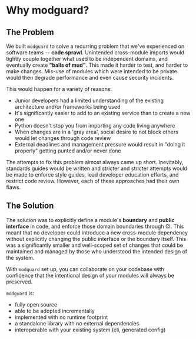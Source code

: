 # Why modguard?

## The Problem
We built `modguard` to solve a recurring problem that we've experienced on software teams -- **code sprawl**. Unintended cross-module imports would tightly couple together what used to be independent domains, and eventually create **"balls of mud"**. This made it harder to test, and harder to make changes. Mis-use of modules which were intended to be private would then degrade performance and even cause security incidents.

This would happen for a variety of reasons:

- Junior developers had a limited understanding of the existing architecture and/or frameworks being used
- It's significantly easier to add to an existing service than to create a new one
- Python doesn't stop you from importing any code living anywhere
- When changes are in a 'gray area', social desire to not block others would let changes through code review
- External deadlines and management pressure would result in "doing it properly" getting punted and/or never done

The attempts to fix this problem almost always came up short. Inevitably, standards guides would be written and stricter and stricter attempts would be made to enforce style guides, lead developer education efforts, and restrict code review. However, each of these approaches had their own flaws. 

## The Solution
The solution was to explicitly define a module's **boundary** and **public interface** in code, and enforce those domain boundaries through CI. This meant that no developer could introduce a new cross-module dependency without explicitly changing the public interface or the boundary itself. This was a significantly smaller and well-scoped set of changes that could be maintained and managed by those who understood the intended design of the system.

With `modguard` set up, you can collaborate on your codebase with confidence that the intentional design of your modules will always be preserved.

`modguard` is:

- fully open source
- able to be adopted incrementally
- implemented with no runtime footprint
- a standalone library with no external dependencies
- interoperable with your existing system (cli, generated config)